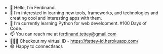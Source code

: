 - 👋 Hello, I’m Ferdinand.
- 👀 I’m interested in learning new tools, frameworks, and technologies and creating cool and interesting apps with them.
- 🌱 I’m currently learning Python for web development. #100 Days of Code.
- 📫 You can reach me at ferdinand.tettey@gmail.com
- 👨🏾‍💻 Checkout my virtual ID - https://ftettey-id.herokuapp.com/
- 😄 Happy to connect!sacs

<!---
fherdy/fherdy is a ✨ special ✨ repository because its `README.md` (this file) appears on your GitHub profile.
You can click the Preview link to take a look at your changes.
--->
